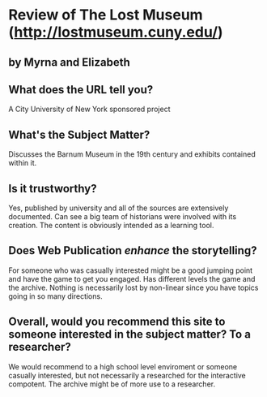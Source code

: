# Review of The Lost Museum (http://lostmuseum.cuny.edu/)
## by Myrna and Elizabeth


## What does the URL tell you?
A City University of New York sponsored project 

## What's the Subject Matter?
Discusses the Barnum Museum in the 19th century and exhibits contained within it.

## Is it trustworthy?
Yes, published by university and all of the sources are extensively documented. Can see a big team of historians were involved with its creation. The content is obviously intended as a learning tool.

## Does Web Publication _enhance_ the storytelling?
For someone who was casually interested might be a good jumping point and have the game to get you engaged. Has different levels the game and the archive. Nothing is necessarily lost by non-linear since you have topics going in so many directions.

## Overall, would you recommend this site to someone interested in the subject matter? To a researcher? 
We would recommend to a high school level enviroment or someone casually interested, but not necessarily a researched for the interactive compotent. The archive might be of more use to a researcher.
